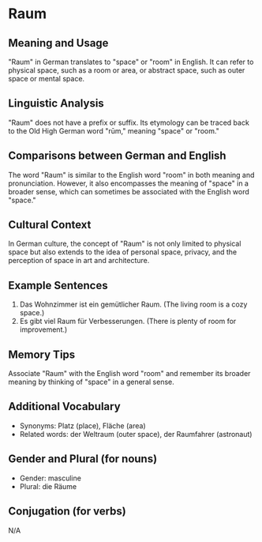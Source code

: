 # Raum
## Meaning and Usage
"Raum" in German translates to "space" or "room" in English. It can refer to physical space, such as a room or area, or abstract space, such as outer space or mental space.
## Linguistic Analysis
"Raum" does not have a prefix or suffix. Its etymology can be traced back to the Old High German word "rūm," meaning "space" or "room."
## Comparisons between German and English
The word "Raum" is similar to the English word "room" in both meaning and pronunciation. However, it also encompasses the meaning of "space" in a broader sense, which can sometimes be associated with the English word "space."
## Cultural Context
In German culture, the concept of "Raum" is not only limited to physical space but also extends to the idea of personal space, privacy, and the perception of space in art and architecture.
## Example Sentences
1. Das Wohnzimmer ist ein gemütlicher Raum. (The living room is a cozy space.)
2. Es gibt viel Raum für Verbesserungen. (There is plenty of room for improvement.)
## Memory Tips
Associate "Raum" with the English word "room" and remember its broader meaning by thinking of "space" in a general sense.
## Additional Vocabulary
- Synonyms: Platz (place), Fläche (area)
- Related words: der Weltraum (outer space), der Raumfahrer (astronaut)
## Gender and Plural (for nouns)
- Gender: masculine
- Plural: die Räume
## Conjugation (for verbs)
N/A